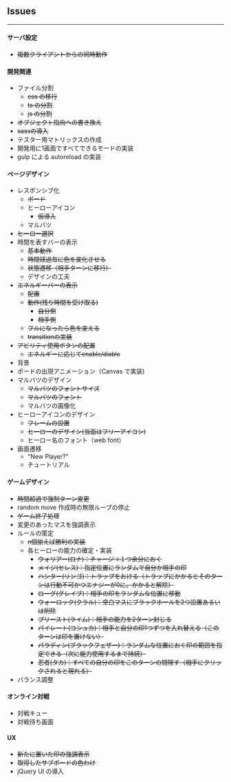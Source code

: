 ## Issues
---

#### サーバ設定
* ~~複数クライアントからの同時動作~~

#### 開発関連
* ファイル分割
  * ~~css の移行~~
  * ~~ts の分割~~
  * ~~js の分割~~ 
* ~~オブジェクト指向への書き換え~~
* ~~sassの導入~~
* テスター用マトリックスの作成
* 開発用に1画面ですべてできるモードの実装
* gulp による autoreload の実装

#### ページデザイン
* レスポンシブ化
  * ~~ボード~~
  * ヒーローアイコン
    * ~~仮導入~~
  * マルバツ
* ~~ヒーロー選択~~
* 時間を表すバーの表示
  * ~~基本動作~~
  * ~~時間経過毎に色を変化させる~~
  * ~~状態遷移（相手ターンに移行）~~
  * デザインの工夫
* ~~エネルギーバーの表示~~
  * ~~配置~~
  * ~~動作(残り時間を受け取る)~~
    * ~~自分側~~
    * ~~相手側~~
  * ~~フルになったら色を変える~~
  * ~~transitionの実装~~
* ~~アビリティ使用ボタンの配置~~
  * ~~エネルギーに応じてenable/diable~~    
* 背景
* ボードの出現アニメーション（Canvas で実装)
* マルバツのデザイン
  * ~~マルバツのフォントサイズ~~
  * ~~マルバツのフォント~~
  * マルバツの画像化
* ヒーローアイコンのデザイン
  * ~~フレームの設置~~
  * ~~ヒーローのデザイン(当面はフリーアイコン)~~
  * ヒーロー名のフォント（web font）
* 画面遷移
  * "New Player?"
  * チュートリアル 

#### ゲームデザイン
* ~~時間超過で強制ターン変更~~
* random move 作成時の無限ループの停止
* ~~ゲーム終了処理~~
* 変更のあったマスを強調表示
* ルールの策定
  * ~~n個揃えば勝利の実装~~
  * 各ヒーローの能力の確定・実装
    * ~~ウォリアー(ロナ)：チャージ→１つ余分におく~~
    * ~~メイジ(セレス)：指定位置にランダムで自分か相手の印~~
    * ~~ハンター(リンゴ)：トラップをおける（トラップにかかるとそのターンは行動不可かつエナジーが0に。かかると解除）~~
    * ~~ローグ(グレイブ)：相手の印をランダムな位置に移動~~
    * ~~ウォーロック(クラル)：空白マスにブラックホールを2つ設置あるいは削除~~
    * ~~プリースト(ライム)：相手の能力を2ターン封じる~~
    * ~~パイレート(コシュカ)：相手と自分の印1つずつを入れ替える（このターンは印を置けない）~~
    * ~~パラディン(ブラックフェザー)：ランダムな位置におく印の範囲を指定できる（次に能力使用するまで持続）~~
    * ~~忍者(タカ)：すべての自分の印をこのターンの間隠す（相手にクリックされると現れる）~~
* バランス調整


#### オンライン対戦 
* 対戦キュー
* 対戦待ち画面



#### UX
* ~~新たに置いた印の強調表示~~
* ~~取得したサブボードの色わけ~~
* jQuery UI の導入